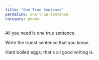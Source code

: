 ```yaml
---
title: "One True Sentence"
permalink: one-true-sentence
category: poems
---
```


All you need is one true sentence.

Write the truest sentence that you know.

Hard boiled eggs; that's all good writing is.
